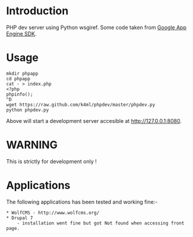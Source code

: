 Introduction
============
PHP dev server using Python wsgiref. Some code taken from [Google App Engine SDK][1].

Usage
=====

    mkdir phpapp
    cd phpapp
    cat - > index.php
    <?php
    phpinfo();
    ^D
    wget https://raw.github.com/k4ml/phpdev/master/phpdev.py
    python phpdev.py

Above will start a development server accesible at http://127.0.0.1:8080.

WARNING
=======
This is strictly for development only !

Applications
============
The following applications has been tested and working fine:-

    * WolfCMS - http://www.wolfcms.org/
    * Drupal 7
        - installation went fine but got Not found when accessing front page.

[1]:https://googleappengine.googlecode.com/svn/trunk/python/google/appengine/tools/devappserver2/php/runtime.py
